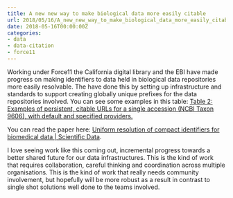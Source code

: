 ```yaml
---
title: A new new way to make biological data more easily citable 
url: 2018/05/16/A_new_new_way_to_make_biological_data_more_easily_citable_/
date: 2018-05-16T00:00:00Z
categories:
- data
- data-citation
- force11
---
```


Working under Force11 the California digital library and the EBI have made progress on making identifiers to data held in biological data repositories more easily resolvable. The have done this by setting up infrastructure and standards to support creating globally unique prefixes for the data repositories involved. You can see some examples in this table: [Table 2: Examples of persistent, citable URLs for a single accession (NCBI Taxon 9606), with default and specified providers.](https://www.nature.com/articles/sdata201829/tables/2) 

You can read the paper here: [Uniform resolution of compact identifiers for biomedical data | Scientific Data](https://www.nature.com/articles/sdata201829). 

I love seeing work like this coming out, incremental progress towards a better shared future for our data infrastructures. This is the kind of work that requires collaboration, careful thinking and coordination across multiple organisations. This is the kind of work that really needs community involvement, but hopefully will be more robust as a result in contrast to single shot solutions well done to the teams involved. 

